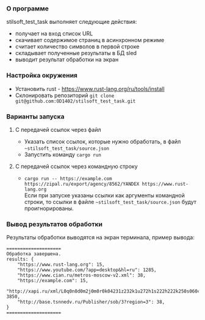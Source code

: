 ### О программе

stilsoft_test_task выполняет следующие действия:
* получает на вход список URL
* скачивает содержимое страниц в асинхронном режиме
* считает количество символов в первой строке
* складывает полученные результаты в БД sled
* выводит результат обработки на экран

### Настройка окружения

* Установить rust - https://www.rust-lang.org/ru/tools/install
* Склонировать репозиторий `git clone git@github.com:OD1402/stilsoft_test_task.git`

### Варианты запуска

1. С передачей ссылок через файл
     * Указать список ссылок, которые нужно обработать, в файл `~stilsoft_test_task/source.json`
     * Запустить команду `cargo run`
       
2. С передачей ссылок через командную строку
     * `cargo run -- https://example.com https://zipal.ru/export/agency/8562/YANDEX https://www.rust-lang.org`
<br/>Если при запуске указаны ссылки как аргументы командной строки, то ссылки в файле `~stilsoft_test_task/source.json` будут проигнорированы.

### Вывод результатов обработки

Результаты обработки выводятся на экран терминала, пример вывода:
```
====================
Обработка завершена. 
results: {
    "https://www.rust-lang.org": 15,
    "https://www.youtube.com/?app=desktop&hl=ru": 1285,
    "https://www.cian.ru/metros-moscow-v2.xml": 38,
    "https://example.com": 15,
    "http://xapi.ru/xml/L0q0n0d0m2j0m0r0k04231z232k1u272h1s222h222k250s060c0k0e0v0p120w1q1b1g1a153c393j1c3j1c1j.xml": 3850,
    "http://base.tsnnedv.ru/Publisher/sob/3?region=3": 38,
}
====================
```
